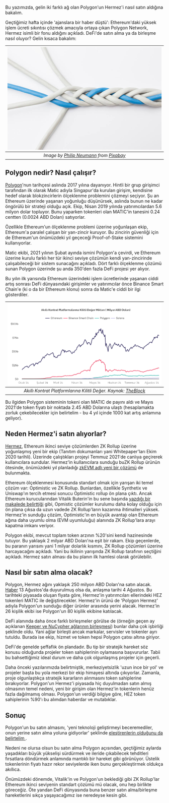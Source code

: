 Bu yazımızda, gelin iki farklı ağ olan Polygon'un Hermez'i nasıl satın aldığına bakalım.

Geçtiğimiz hafta içinde 'ajanslara bir haber düştü': Ethereum'daki yüksek işlem ücreti sıkıntısı çözmek amacıyla ortaya çıkan Polygon Network, Hermez isimli bir fonu aldığını açıkladı. DeFi'de satın alma ya da birleşme nasıl oluyor? Gelin kısaca bakalım: 

| ![merger](/assets/merger-3385425_800.jpg)|
|:--:| 
| *Image by [Philip Neumann](https://pixabay.com/users/dcg_mak-5368977/) from [Pixabay](https://pixabay.com/)*|

## Polygon nedir? Nasıl çalışır?

[Polygon](https://polygon.technology/)'nun tarihçesi aslında 2017 yılına dayanıyor. Hintli bir grup girişimci tarafından ilk olarak Matic adıyla Singapur'da kurulan girişim, kendisine hedef olarak blokzincirlerin ölçeklenme problemini çözmeyi seçiyor. Şu an Ethereum üzerinde yaşanan yoğunluğu düşünürsek, aslında bunun ne kadar öngörülü bir strateji olduğu açık. Ekip, Nisan 2019 yılında yatırımcılardan 5.6 milyon dolar topluyor. Bunu yaparken tokenleri olan MATIC'in tanesini 0.24 centten (0.0024 ABD Doları) satıyorlar.  

Özellikle Ethereum'un ölçeklenme problemi üzerine yoğunlaşan ekip, Ethereum'a paralel çalışan bir yan-zincir kuruyor. Bu zincirin güvenliği için de Ethereum'un önümüzdeki yıl geçeceği Proof-of-Stake sistemini kullanıyorlar.  

Matic ekibi, 2021 yılının Şubat ayında ismini Polygon'a çevirdi, ve Ethereum üzerine kurulu farklı her tür ikinci seviye çözümün kendi yan-zincirinde çalışabileceği bir sistem sunacağını açıkladı. Dört farklı ölçeklenme çözümü sunan Polygon üzerinde şu anda 350'den fazla DeFi projesi yer alıyor. 

Bu yılın ilk yarısında Ethereum üzerindeki işlem ücretlerinde yaşanan ciddi artış sonrası DeFi dünyasındaki girişimler ve yatırımcılar önce Binance Smart Chain'e (ki o da bir Ethereum klonu) sonra da Matic'e ciddi bir ilgi gösterdiler. 

| ![plaftormlar](/assets/akilli_platform_TVL_800.png)|
|:--:| 
| *Akıllı Kontrat Platformlarına Kilitli Değer. Kaynak: [TheBlock](https://www.theblockcrypto.com/data/decentralized-finance/total-value-locked-tvl)*|

Bu ilgiden Polygon sisteminin tokeni olan MATIC de payını aldı ve Mayıs 2021'de token fiyatı bir noktada 2.45 ABD Dolarına ulaştı (hesaplamakta zorluk çekebilecekler için belirtelim - bu 4 yıl içinde 1000 kat artış anlamına geliyor). 

## Neden Hermez'i satın alıyorlar?

[Hermez](https://hermez.io/), Ethereum ikinci seviye çözümlerden ZK Rollup üzerine yoğunlaşmış yeni bir ekip (Tanıtım dokumanları yani Whitepaper'ları Ekim 2020 tarihli). Üzerinde çalıştıkları projeyi Temmuz 2021'de canlıya geçirerek kullanıcılara sundular.  Hermez'in kullanıcılara sunduğu buZK Rollup ürünün ötesinde, önümüzdeki yıl planladığı [zkEVM adlı yeni bir çözümü](https://blog.hermez.io/introducing-hermez-zkevm/) de bulunmakta. 

Ethereum ölçeklenmesi konusunda standart olmak için yarışan iki temel  çözüm var: Optimistic ve ZK Rollup.  Bunlardan, özellikle Synthetix ve Uniswap'ın tercih etmesi sonucu Optimistic rollup ön plana çıktı. Ancak Ethereum kurucularından Vitalik Buterin'in bu sene başında [yazdığı bir makalede belirttiği](https://vitalik.ca/general/2021/01/05/rollup.html) gibi, Opmistic çözümler kurulumu daha kolay olduğu için ön plana çıksa  da uzun vadede ZK Rollup'ların kazanma ihtimalleri yüksek. Hermez'in sunduğu çözüm, Optimistic'in en büyük avantajı olan Ethereum ağına daha uyumlu olma (EVM uyumluluğu) alanında ZK Rollup'lara arayı kapatma imkanı veriyor. 

Polygon ekibi, mevcut toplam token arzının %20'sini kendi hazinesinde tutuyor. Bu yaklaşık 2 milyar ABD Doları'na eşit bir rakam. Ekip geçenlerde, bu paranın yarısını yani 1 milyar dolarlık kısmını, ZK Rollup çözümleri üzerine harcayacağını açıkladı. Yani bu ikilinin yarışında ZK Rollup tarafının seçtiğini açıkladı. Hermez satın alması da bu planın ilk hamlesi olarak görülebilir. 

## Nasıl bir satın alma olacak?

Polygon, Hermez ağını yaklaşık 250 milyon ABD Doları'na satın alacak. [Haber](https://www.theblockcrypto.com/post/114479/polygon-hermez-merger-matic-hez-tokens-ethereum-projects) 13 Ağustos'da duyurulmuş olsa da, anlaşma tarihi 4 Ağustos. Bu tarihteki piyasada oluşan fiyata göre, Hermez'in yatırımcıları ellerindeki HEZ tokenleri MATIC ile değiştirecekler. Hermez'in ürünü de 'Polygon Hermez' adıyla Polygon'un sunduğu diğer ürünler arasında yerini alacak.  Hermez'in 26 kişilik ekibi ise Polygon'un  80 kişilik ekibine katılacak. 

DeFi alanında daha önce farklı birleşmeler görülse de (örneğin geçen ay açıklanan [Keeper ve NuCypher ağlarının birleşmesi](https://blog.keep.network/the-keanu-vote-passes-596fdfa11f00)) bunlar daha çok işbirliği şeklinde oldu. Yani ağlar birleşti ancak markalar, servisler ve tokenler ayrı tutuldu. Burada ise ekip, hizmet ve token hepsi Polygon çatısı altına giriyor. 

DeFi'de genelde şeffaflık ön plandadır. Bu tip bir stratejik hareket söz konusu olduğunda projeler token sahiplerinin oylamasına başvururlar. Tabii bu bahsettiğimiz ideal durum ve daha çok olgunlaşmış projeler için geçerli. 

Daha önceki yazılarımızda belirtmiştik, merkeziyetsizlik 'uzun ince bir yol' ve projeler başta bu yola merkezi bir ekip himayesi altında çıkıyorlar. Zamanla, proje olgunlaştıkça stratejik kararların alınmasını token sahiplerine bırakıyorlar. Polygon'un Hermez'i piyasada hiç duyulmadan satın almış olmasının temel nedeni, yeni bir girişim olan Hermez'in tokenlerin henüz fazla dağılmamış olması. Polygon'un verdiği bilgiye göre, HEZ token sahiplerinin %90'ı bu alımdan haberdar ve mutabıklar. 

## Sonuç

Polygon'un bu satın almasını, 'yeni teknoloji geliştirmeyi beceremediler, onun yerine satın alma yoluna gidiyorlar' şeklinde [eleştirenlerin olduğunu da belirtelim ](https://twitter.com/AndreCronjeTech/status/1426198787010277377). 

Nedeni ne olursa olsun bu satın alma Polygon açısından, geçtiğimiz aylarda yaşadıkları büyük yükselişi sürdürmek ve ileride çıkabilecek tehditleri fırsatlara döndürmek anlamında mantıklı bir hareket gibi görünüyor. Üstelik tokenlerinin fiyatı hazır rekor seviyelerde iken bunu gerçekleştirmek oldukça akıllıca. 

Önümüzdeki dönemde, Vitalik'in ve Polygon'un beklediği gibi ZK Rollup'lar Ethereum ikinci seviyenin standart çözümü mü olacak, onu hep birlikte göreceğiz. Öte yandan DeFi dünyasında buna benzer satın alma/birleşme hareketlerini sıkça yaşayacağımız ise neredeyse kesin gibi. 
